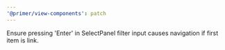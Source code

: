 ```yaml
---
'@primer/view-components': patch
---
```


Ensure pressing 'Enter' in SelectPanel filter input causes navigation if first item is link.
